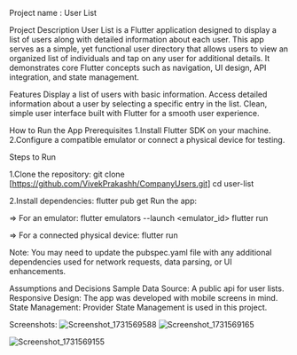 Project name : User List

Project Description
User List is a Flutter application designed to display a list of users along with detailed information about each user. This app serves as a simple, yet functional user directory that allows users to view an organized list of individuals and tap on any user for additional details. It demonstrates core Flutter concepts such as navigation, UI design, API integration, and state management.

Features
Display a list of users with basic information.
Access detailed information about a user by selecting a specific entry in the list.
Clean, simple user interface built with Flutter for a smooth user experience.

How to Run the App
Prerequisites
1.Install Flutter SDK on your machine.
2.Configure a compatible emulator or connect a physical device for testing.

Steps to Run

1.Clone the repository:
git clone [https://github.com/VivekPrakashh/CompanyUsers.git]
cd user-list

2.Install dependencies:
flutter pub get
Run the app:

=> For an emulator:
flutter emulators --launch <emulator_id>
flutter run


=> For a connected physical device:
flutter run


Note: You may need to update the pubspec.yaml file with any additional dependencies used for network requests, data parsing, or UI enhancements.

Assumptions and Decisions
Sample Data Source: A public api for user lists.
Responsive Design: The app was developed with mobile screens in mind.
State Management: Provider State Management is used in this project.

Screenshots:
![Screenshot_1731569588](https://github.com/user-attachments/assets/cc6073ac-5519-4d4d-98f0-53c30e06f923)
![Screenshot_1731569165](https://github.com/user-attachments/assets/088f0483-feb8-4988-8009-73d17fc091db)

![Screenshot_1731569155](https://github.com/user-attachments/assets/4b6372da-6763-415a-b1ce-ece124ea6e32)

 
